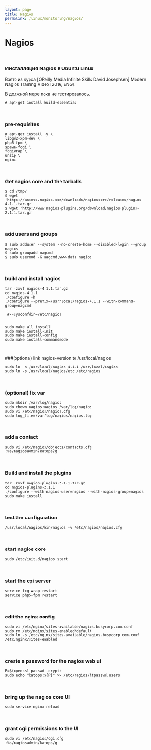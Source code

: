 ```yaml
---
layout: page
title: Nagios
permalink: /linux/monitoring/nagios/
---
```


# Nagios

<br/>

### Инсталляция Nagios в Ubuntu Linux


Взято из курса [OReilly Media  Infinite Skills  David Josephsen] Modern Nagios Training Video [2016, ENG].

В должной мере пока не тестировалось.


    # apt-get install build-essential


<br/>

### pre-requisites

    # apt-get install -y \
    libgd2-xpm-dev \
    php5-fpm \
    spawn-fcgi \
    fcgiwrap \
    unzip \
    nginx


<br/>

### Get nagios core and the tarballs

    $ cd /tmp/
    $ wget 'https://assets.nagios.com/downloads/nagioscore/releases/nagios-4.1.1.tar.gz'
    $ wget 'http://www.nagios-plugins.org/download/nagios-plugins-2.1.1.tar.gz'


<br/>

### add users and groups

    $ sudo adduser --system --no-create-home --disabled-login --group nagios
    $ sudo groupadd nagcmd
    $ sudo usermod -G nagcmd,www-data nagios


<br/>

### build and install nagios

    tar -zxvf nagios-4.1.1.tar.gz
    cd nagios-4.1.1
    ./configure -h
    ./configure --prefix=/usr/local/nagios-4.1.1 --with-command-group=nagcmd

     #--sysconfdir=/etc/nagios


    sudo make all install
    sudo make install-init
    sudo make install-config
    sudo make install-commandmode

<br/>

###(optional) link nagios-version to /usr/local/nagios

    sudo ln -s /usr/local/nagios-4.1.1 /usr/local/nagios
    sudo ln -s /usr/local/nagios/etc /etc/nagios


<br/>

### (optional) fix var

    sudo mkdir /var/log/nagios
    sudo chown nagios:nagios /var/log/nagios
    sudo vi /etc/nagios/nagios.cfg
    sudo log_file=/var/log/nagios/nagios.log

<br/>

### add a contact

    sudo vi /etc/nagios/objects/contacts.cfg
    :%s/nagiosadmin/katops/g


<br/>

### Build and install the plugins

    tar -zxvf nagios-plugins-2.1.1.tar.gz
    cd nagios-plugins-2.1.1
    ./configure --with-nagios-user=nagios --with-nagios-group=nagios
    sudo make install


<br/>

### test the configuration

    /usr/local/nagios/bin/nagios -v /etc/nagios/nagios.cfg


<br/>

### start nagios core

    sudo /etc/init.d/nagios start

<br/>

### start the cgi server

    service fcgiwrap restart
    service php5-fpm restart

<br/>

### edit the nginx config

    sudo vi /etc/nginx/sites-available/nagios.busycorp.com.conf
    sudo rm /etc/nginx/sites-enabled/default
    sudo ln -s /etc/nginx/sites-available/nagios.busycorp.com.conf /etc/nginx/sites-enabled


<br/>

### create a password for the nagios web ui

    P=$(openssl passwd -crypt)
    sudo echo "katops:${P}" >> /etc/nagios/htpasswd.users

<br/>

### bring up the nagios core UI

    sudo service nginx reload


<br/>

### grant cgi permissions to the UI

    sudo vi /etc/nagios/cgi.cfg
    :%s/nagiosadmin/katops/g
